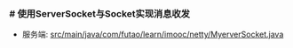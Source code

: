 ### # 使用ServerSocket与Socket实现消息收发
* 服务端: [src/main/java/com/futao/learn/imooc/netty/MyerverSocket.java](服务端ServerSocket)